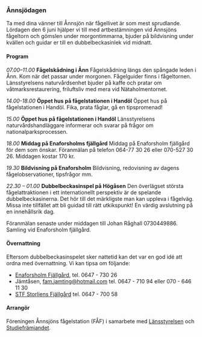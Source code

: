 ### Ånnsjödagen

Ta med dina vänner till Ånnsjön när fågellivet är som mest sprudlande. Lördagen den 6 juni hjälper vi till med artbestämningen vid Ånnsjöns fågeltorn och gömslen under morgontimmarna, bjuder på bildvisning under kvällen och guidar er till en dubbelbeckasinlek vid midnatt.

#### Program

*07.00–11.00*
**Fågelskådning i Ånn**
Fågelskådning längs den spångade leden i Ånn. Kom när det passar under morgonen. Fågelguider finns i fågeltornen. Länsstyrelsens naturvårdsenhet bjuder på kaffe och pratar om våtmarksrestaurering, friluftsliv med mera vid Nätaholmentornet.

*14.00-18.00*
**Öppet hus på fågelstationen i Handöl**
Öppet hus på fågelstationen i Handöl. Fika, prata fåglar, gå en tipspromenad!

*15.00*
**Öppet hus på fågelstationen i Handöl**
Länsstyrelsens naturvårdshandläggare informerar och svarar på frågor om nationalparksprocessen.

*18.00*
**Middag på Enaforsholms fjällgård**
Middag på Enaforsholm fjällgård för dem som önskar. Föranmälan på telefon 064-77 30 26 eller 070-527 30 26. Middagen kostar 170 kr.

*19.30*
**Bildvisning på Enaforsholm**
Bildvisning, redovisning av dagens fågelobservationer, tipsfrågor mm.

*22.30 – 01.00*
**Dubbelbeckasinspel på Högåsen**
Den överlägset största fågelattraktionen i ett internationellt perspektiv är de spelande dubbelbeckasinerna. Det hör till det märkligste man kan uppleva i fågelväg. Missa inte tillfället att bli guidad till rätt utkikspunkt! En värdig avslutning på en innehållsrik dag.

Föranmälan senaste under middagen till Johan Råghall 0730449886. Samling vid Enaforsholm fjällgård.

#### Övernattning

Eftersom dubbelbeckasinspelet sker nattetid kan det var en god idé att ordna med övernattning. Vi kan tipsa om följande:

- [Enaforsholm Fjällgård][1], tel. 0647 - 730 26
- Jämtåsen, [fam.jamting@hotmail.com][2] tel. 0647 - 710 94 eller 070 - 646 11 30
- [STF Storliens Fjällgård][3] tel. 0647 - 700 58

#### Arrangör
Föreningen Ånnsjöns fågelstation (FÅF) i samarbete med [Länsstyrelsen][4] och [Studiefrämjandet][5].

[1]: <http://www.enaforsholm.se/>
[2]: <mailto:fam.jamting@hotmail.com>
[3]: <http://www.storliensfjallgard.se/>
[4]: <http://www.lansstyrelsen.se/>
[5]: <http://www.studieframjandet.se/>
